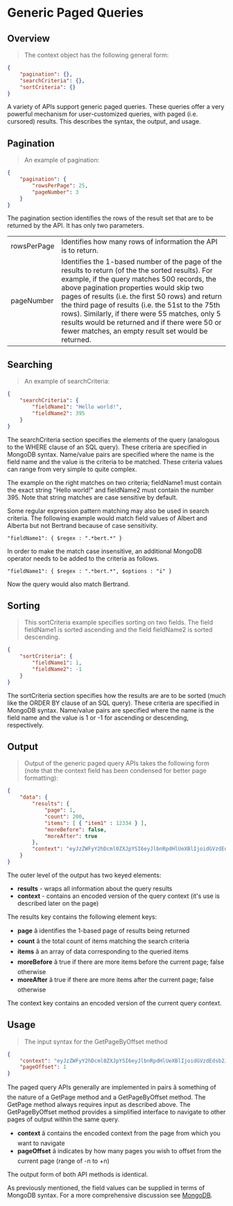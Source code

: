 # Generic Paged Queries
## Overview
> The context object has the following general form:

```json
{
    "pagination": {},
    "searchCriteria": {},
    "sortCriteria": {}
}
```

A variety of APIs support generic paged queries.  These queries offer a very powerful mechanism for user-customized queries, with paged (i.e. cursored) results.  This describes the syntax, the output, and usage.


## Pagination

> An example of pagination:

```json
{
    "pagination": {
        "rowsPerPage": 25,
        "pageNumber": 3
    }
}
```

The pagination section identifies the rows of the result set that are to be returned by the API.  It has only two parameters.

| | |
| --- | --- |
| rowsPerPage | Identifies how many rows of information the API is to return. |
| pageNumber | Identifies the 1-based number of the page of the results to return (of the the sorted results).  For example, if the query matches 500 records, the above pagination properties would skip two pages of results (i.e. the first 50 rows) and return the third page of results (i.e. the 51st to the 75th rows).  Similarly, if there were 55 matches, only 5 results would be returned and if there were 50 or fewer matches, an empty result set would be returned. |


## Searching

> An example of searchCriteria:

```json
{
    "searchCriteria": {
        "fieldName1": "Hello world!",
        "fieldName2": 395
    }
}
```

The searchCriteria section specifies the elements of the query (analogous to the WHERE clause of an SQL query).  These criteria are specified in MongoDB syntax. Name/value pairs are specified where the name is the field name and the value is the criteria to be matched.  These criteria values can range from very simple to quite complex.

The example on the right matches on two criteria; fieldName1 must contain the exact string "Hello world!" and fieldName2 must contain the number 395.  Note that string matches are case sensitive by default.

Some regular expression pattern matching may also be used in search criteria.  The following example would match field values of Albert and Alberta but not Bertrand because of case sensitivity.

`"fieldName1": { $regex : ".*bert.*" }`

In order to make the match case insensitive, an additional MongoDB operator needs to be added to the criteria as follows.

`"fieldName1": { $regex : ".*bert.*", $options : "i" }`

Now the query would also match Bertrand.

## Sorting

> This sortCriteria example specifies sorting on two fields. The field fieldName1 is sorted ascending and the field fieldName2 is sorted descending.

```json
{
    "sortCriteria": {
        "fieldName1": 1,
        "fieldName2": -1
    }
}
```

The sortCriteria section specifies how the results are are to be sorted (much like the ORDER BY clause of an SQL query).   These criteria are specified in MongoDB syntax.  Name/value pairs are specified where the name is the field name and the value is 1 or -1 for ascending or descending, respectively.

## Output

> Output of the generic paged query APIs takes the following form (note that the context field has been condensed for better page formatting):

```json
{
    "data": {
        "results": {
            "page": 1,
            "count": 200,
            "items": [ { "item1" : 12334 } ],
            "moreBefore": false,
            "moreAfter": true
        },
        "context": "eyJzZWFyY2hDcml0ZXJpYSI6eyJlbnRpdHlUeXBlIjoidGVzdEdsb2Jh..."
    }
}
```

The outer level of the output has two keyed elements:

- **results** - wraps all information about the query results
- **context** - contains an encoded version of the query context (it's use is described later on the page)

The results key contains the following element keys:

- **page** â identifies the 1-based page of results being returned
- **count** â the total count of items matching the search criteria
- **items** â an array of data corresponding to the queried items
- **moreBefore** â true if there are more items before the current page; false otherwise
- **moreAfter** â true if there are more items after the current page; false otherwise

The context key contains an encoded version of the current query context.

## Usage

>  The input syntax for the GetPageByOffset method

```json
{
    "context": "eyJzZWFyY2hDcml0ZXJpYSI6eyJlbnRpdHlUeXBlIjoidGVzdEdsb2Jh...",
    "pageOffset": 1
}
```

The paged query APIs generally are implemented in pairs â something of the nature of a GetPage method and a GetPageByOffset method.  The GetPage method always requires input as described above.  The GetPageByOffset method provides a simplified interface to navigate to other pages of output within the same query.

- **context** â contains the encoded context from the page from which you want to navigate
- **pageOffset** â indicates by how many pages you wish to offset from the current page (range of -n to +n)

The output form of both API methods is identical.

As previously mentioned, the field values can be supplied in terms of MongoDB syntax.  For a more comprehensive discussion see <a href="http://docs.mongodb.org/manual/reference/operator/query/" target="_blank">MongoDB</a>.

